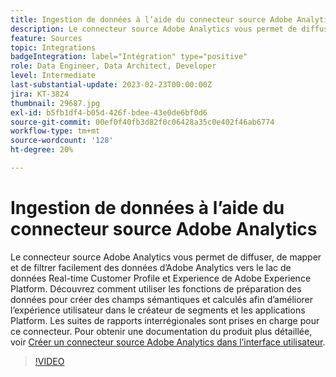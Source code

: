 ```yaml
---
title: Ingestion de données à l’aide du connecteur source Adobe Analytics
description: Le connecteur source Adobe Analytics vous permet de diffuser, de mapper et de filtrer facilement des données d’Adobe Analytics vers le lac de données Real-time Customer Profile et Experience de Adobe Experience Platform.
feature: Sources
topic: Integrations
badgeIntegration: label="Intégration" type="positive"
role: Data Engineer, Data Architect, Developer
level: Intermediate
last-substantial-update: 2023-02-23T00:00:00Z
jira: KT-3824
thumbnail: 29687.jpg
exl-id: b5fb1df4-b05d-426f-bdee-43e0de6bf0d6
source-git-commit: 00ef0f40fb3d82f0c06428a35c0e402f46ab6774
workflow-type: tm+mt
source-wordcount: '128'
ht-degree: 20%

---
```


# Ingestion de données à l’aide du connecteur source Adobe Analytics

Le connecteur source Adobe Analytics vous permet de diffuser, de mapper et de filtrer facilement des données d’Adobe Analytics vers le lac de données Real-time Customer Profile et Experience de Adobe Experience Platform. Découvrez comment utiliser les fonctions de préparation des données pour créer des champs sémantiques et calculés afin d’améliorer l’expérience utilisateur dans le créateur de segments et les applications Platform. Les suites de rapports interrégionales sont prises en charge pour ce connecteur. Pour obtenir une documentation du produit plus détaillée, voir [Créer un connecteur source Adobe Analytics dans l’interface utilisateur](https://experienceleague.adobe.com/docs/experience-platform/sources/ui-tutorials/create/adobe-applications/analytics.html?lang=fr).

>[!VIDEO](https://video.tv.adobe.com/v/29687?learn=on)
